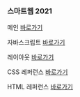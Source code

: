 ### 스마트웹 2021

메인 <a href="https://rlozib.github.io/dothome21/">바로가기</a>

자바스크립트 <a href="https://rlozib.github.io/dothome21/javascript/index.html">바로가기</a> 

레이아웃 <a href="https://rlozib.github.io/dothome21/layout/index.html">바로가기</a>

CSS 레퍼런스 <a href="https://rlozib.github.io/dothome21/refer-css/index.html">바로가기</a>

HTML 레퍼런스 <a href="https://rlozib.github.io/dothome21/refer-html/index.html">바로가기</a>
